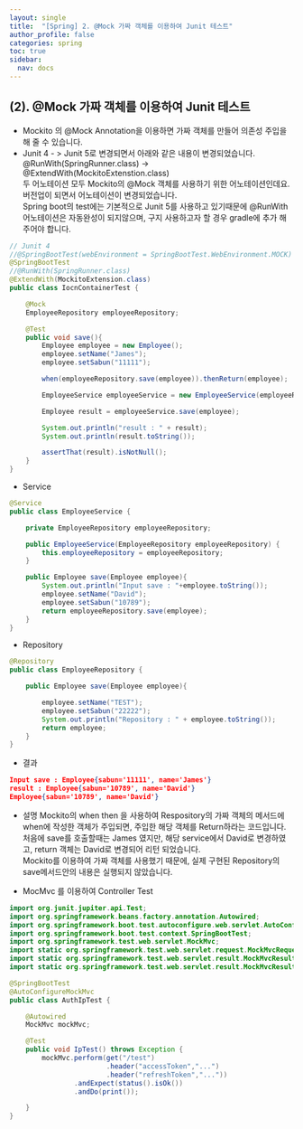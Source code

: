 ```yaml
---
layout: single
title:  "[Spring] 2. @Mock 가짜 객체를 이용하여 Junit 테스트"
author_profile: false
categories: spring
toc: true
sidebar:
  nav: docs
---
```


## (2). @Mock 가짜 객체를 이용하여 Junit 테스트

- Mockito 의 @Mock Annotation을 이용하면 가짜 객체를 만들어 의존성 주입을 해 줄 수 있습니다.
- Junit 4 - > Junit 5로 변경되면서 아래와 같은 내용이 변경되었습니다.  
   @RunWith(SpringRunner.class)  -> @ExtendWith(MockitoExtenstion.class)  
  두 어노테이션 모두 Mockito의 @Mock 객체를 사용하기 위한 어노테이션인데요. 버전업이 되면서 어노테이션이 변경되었습니다.  
  Spring boot의 test에는 기본적으로 Junit 5를 사용하고 있기때문에 @RunWith 어노테이션은 자동완성이 되지않으며, 구지 사용하고자 할 경우 gradle에 추가 해 주어야 합니다. 

```java
// Junit 4
//@SpringBootTest(webEnvironment = SpringBootTest.WebEnvironment.MOCK)
@SpringBootTest
//@RunWith(SpringRunner.class)
@ExtendWith(MockitoExtension.class)
public class IocnContainerTest {

    @Mock
    EmployeeRepository employeeRepository;

    @Test
    public void save(){
        Employee employee = new Employee();
        employee.setName("James");
        employee.setSabun("11111");

        when(employeeRepository.save(employee)).thenReturn(employee);

        EmployeeService employeeService = new EmployeeService(employeeRepository);

        Employee result = employeeService.save(employee);

        System.out.println("result : " + result);
        System.out.println(result.toString());

        assertThat(result).isNotNull();
    }
}
```

- Service

```java
@Service
public class EmployeeService {

    private EmployeeRepository employeeRepository;

    public EmployeeService(EmployeeRepository employeeRepository) {
        this.employeeRepository = employeeRepository;
    }

    public Employee save(Employee employee){
        System.out.println("Input save : "+employee.toString());
        employee.setName("David");
        employee.setSabun("10789");
        return employeeRepository.save(employee);
    }
}
```

- Repository

```java
@Repository
public class EmployeeRepository {

    public Employee save(Employee employee){

        employee.setName("TEST");
        employee.setSabun("22222");
        System.out.println("Repository : " + employee.toString());
        return employee;
    }
}
```

- 결과

```json
Input save : Employee{sabun='11111', name='James'}
result : Employee{sabun='10789', name='David'}
Employee{sabun='10789', name='David'}
```



- 설명
  Mockito의 when then 을 사용하여 Respository의 가짜 객체의 메서드에 when에 작성한 객체가 주입되면, 주입한 해당 객체를 Return하라는 코드입니다.  
  처음에 save를 호출할때는 James 였지만, 해당 service에서 David로 변경하였고, return 객체는 David로 변경되어 리턴 되었습니다.  
  Mockito를 이용하여 가짜 객체를 사용했기 때문에, 실제 구현된 Repository의 save메서드안의 내용은 실행되지 않았습니다.  



- MocMvc 를 이용하여 Controller Test

```java
import org.junit.jupiter.api.Test;
import org.springframework.beans.factory.annotation.Autowired;
import org.springframework.boot.test.autoconfigure.web.servlet.AutoConfigureMockMvc;
import org.springframework.boot.test.context.SpringBootTest;
import org.springframework.test.web.servlet.MockMvc;
import static org.springframework.test.web.servlet.request.MockMvcRequestBuilders.get;
import static org.springframework.test.web.servlet.result.MockMvcResultHandlers.print;
import static org.springframework.test.web.servlet.result.MockMvcResultMatchers.status;

@SpringBootTest
@AutoConfigureMockMvc
public class AuthIpTest {

    @Autowired
    MockMvc mockMvc;

    @Test
    public void IpTest() throws Exception {
        mockMvc.perform(get("/test")
                        .header("accessToken","...")
                        .header("refreshToken","..."))
                .andExpect(status().isOk())
                .andDo(print());

    }
}
```


